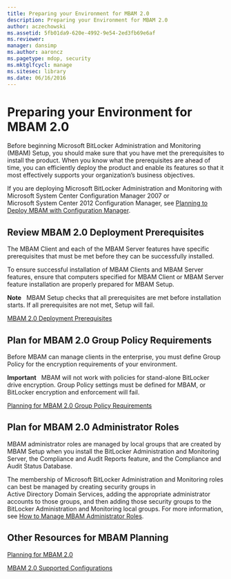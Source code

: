 ```yaml
---
title: Preparing your Environment for MBAM 2.0
description: Preparing your Environment for MBAM 2.0
author: aczechowski
ms.assetid: 5fb01da9-620e-4992-9e54-2ed3fb69e6af
ms.reviewer: 
manager: dansimp
ms.author: aaroncz
ms.pagetype: mdop, security
ms.mktglfcycl: manage
ms.sitesec: library
ms.date: 06/16/2016
---
```



# Preparing your Environment for MBAM 2.0


Before beginning Microsoft BitLocker Administration and Monitoring (MBAM) Setup, you should make sure that you have met the prerequisites to install the product. When you know what the prerequisites are ahead of time, you can efficiently deploy the product and enable its features so that it most effectively supports your organization’s business objectives.

If you are deploying Microsoft BitLocker Administration and Monitoring with Microsoft System Center Configuration Manager 2007 or Microsoft System Center 2012 Configuration Manager, see [Planning to Deploy MBAM with Configuration Manager](planning-to-deploy-mbam-with-configuration-manager-2.md).

## Review MBAM 2.0 Deployment Prerequisites


The MBAM Client and each of the MBAM Server features have specific prerequisites that must be met before they can be successfully installed.

To ensure successful installation of MBAM Clients and MBAM Server features, ensure that computers specified for MBAM Client or MBAM Server feature installation are properly prepared for MBAM Setup.

**Note**  
MBAM Setup checks that all prerequisites are met before installation starts. If all prerequisites are not met, Setup will fail.

 

[MBAM 2.0 Deployment Prerequisites](mbam-20-deployment-prerequisites-mbam-2.md)

## Plan for MBAM 2.0 Group Policy Requirements


Before MBAM can manage clients in the enterprise, you must define Group Policy for the encryption requirements of your environment.

**Important**  
MBAM will not work with policies for stand-alone BitLocker drive encryption. Group Policy settings must be defined for MBAM, or BitLocker encryption and enforcement will fail.

 

[Planning for MBAM 2.0 Group Policy Requirements](planning-for-mbam-20-group-policy-requirements-mbam-2.md)

## Plan for MBAM 2.0 Administrator Roles


MBAM administrator roles are managed by local groups that are created by MBAM Setup when you install the BitLocker Administration and Monitoring Server, the Compliance and Audit Reports feature, and the Compliance and Audit Status Database.

The membership of Microsoft BitLocker Administration and Monitoring roles can best be managed by creating security groups in Active Directory Domain Services, adding the appropriate administrator accounts to those groups, and then adding those security groups to the BitLocker Administration and Monitoring local groups. For more information, see [How to Manage MBAM Administrator Roles](how-to-manage-mbam-administrator-roles-mbam-2.md).

## Other Resources for MBAM Planning


[Planning for MBAM 2.0](planning-for-mbam-20-mbam-2.md)

[MBAM 2.0 Supported Configurations](mbam-20-supported-configurations-mbam-2.md)

 

 





